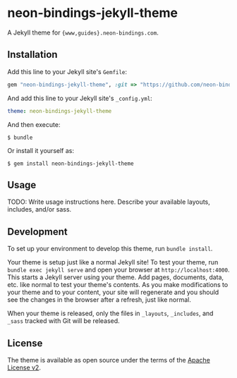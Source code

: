 # neon-bindings-jekyll-theme

A Jekyll theme for `{www,guides}.neon-bindings.com`.

## Installation

Add this line to your Jekyll site's `Gemfile`:

```ruby
gem "neon-bindings-jekyll-theme", :git => "https://github.com/neon-bindings/jekyll-theme"
```

And add this line to your Jekyll site's `_config.yml`:

```yaml
theme: neon-bindings-jekyll-theme
```

And then execute:

    $ bundle

Or install it yourself as:

    $ gem install neon-bindings-jekyll-theme

## Usage

TODO: Write usage instructions here. Describe your available layouts, includes, and/or sass.

## Development

To set up your environment to develop this theme, run `bundle install`.

Your theme is setup just like a normal Jekyll site! To test your theme, run `bundle exec jekyll serve` and open your browser at `http://localhost:4000`. This starts a Jekyll server using your theme. Add pages, documents, data, etc. like normal to test your theme's contents. As you make modifications to your theme and to your content, your site will regenerate and you should see the changes in the browser after a refresh, just like normal.

When your theme is released, only the files in `_layouts`, `_includes`, and `_sass` tracked with Git will be released.

## License

The theme is available as open source under the terms of the [Apache License v2](https://www.apache.org/licenses/LICENSE-2.0).
